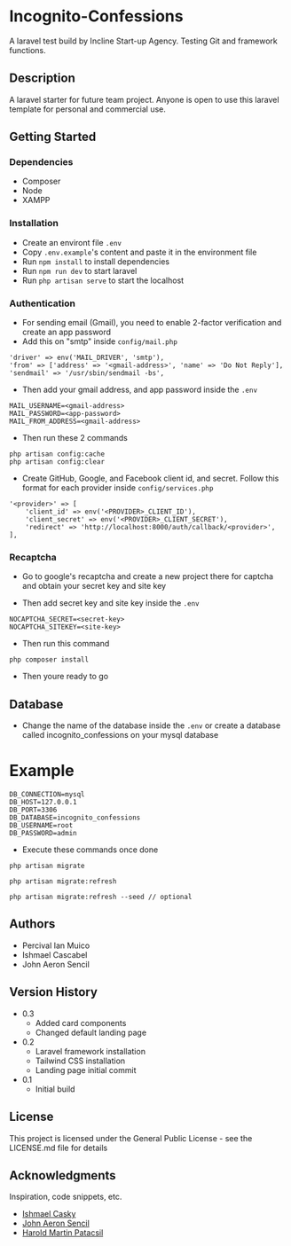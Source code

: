 # Incognito-Confessions

A laravel test build by Incline Start-up Agency. Testing Git and framework functions.

## Description

A laravel starter for future team project. Anyone is open to use this laravel template for personal and commercial use.

## Getting Started

### Dependencies

-   Composer
-   Node
-   XAMPP

### Installation

-   Create an environt file `.env`
-   Copy `.env.example`'s content and paste it in the environment file
-   Run `npm install` to install dependencies
-   Run `npm run dev` to start laravel
-   Run `php artisan serve` to start the localhost

### Authentication

-   For sending email (Gmail), you need to enable 2-factor verification and create an app password
-   Add this on "smtp" inside `config/mail.php`

```
'driver' => env('MAIL_DRIVER', 'smtp'),
'from' => ['address' => '<gmail-address>', 'name' => 'Do Not Reply'],
'sendmail' => '/usr/sbin/sendmail -bs',
```

-   Then add your gmail address, and app password inside the `.env`

```
MAIL_USERNAME=<gmail-address>
MAIL_PASSWORD=<app-password>
MAIL_FROM_ADDRESS=<gmail-address>
```

-   Then run these 2 commands

```
php artisan config:cache
php artisan config:clear
```

-   Create GitHub, Google, and Facebook client id, and secret. Follow this format for each provider inside `config/services.php`

```
'<provider>' => [
    'client_id' => env('<PROVIDER>_CLIENT_ID'),
    'client_secret' => env('<PROVIDER>_CLIENT_SECRET'),
    'redirect' => 'http://localhost:8000/auth/callback/<provider>',
],
```

### Recaptcha
-   Go to google's recaptcha and create a new project there for captcha and obtain your secret key and site key

-   Then add secret key and site key inside the `.env`

```
NOCAPTCHA_SECRET=<secret-key>
NOCAPTCHA_SITEKEY=<site-key>
```

-   Then run this command

```
php composer install
```

-   Then youre ready to go

## Database

-   Change the name of the database inside the `.env` or create a database called incognito_confessions on your mysql database

# Example

```
DB_CONNECTION=mysql
DB_HOST=127.0.0.1
DB_PORT=3306
DB_DATABASE=incognito_confessions
DB_USERNAME=root
DB_PASSWORD=admin
```

-   Execute these commands once done

```
php artisan migrate

php artisan migrate:refresh 

php artisan migrate:refresh --seed // optional
```

## Authors

-   Percival Ian Muico
-   Ishmael Cascabel
-   John Aeron Sencil

## Version History

-   0.3
    -   Added card components
    -   Changed default landing page
-   0.2
    -   Laravel framework installation
    -   Tailwind CSS installation
    -   Landing page initial commit
-   0.1
    -   Initial build

## License

This project is licensed under the General Public License - see the LICENSE.md file for details

## Acknowledgments

Inspiration, code snippets, etc.

-   [Ishmael Casky](https://github.com/IshmaelCasky)
-   [John Aeron Sencil](https://github.com/iamaeron)
-   [Harold Martin Patacsil](https://github.com/yskooo)